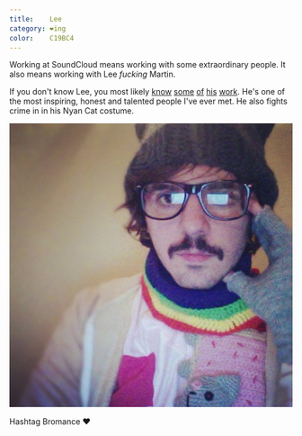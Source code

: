 ```yaml
---
title:    Lee
category: ❤ing
color:    C19BC4
---
```


Working at SoundCloud means working with some extraordinary people.
It also means working with Lee _fucking_ Martin.

If you don't know Lee, you most likely [know][know] [some][some] [of][of]
[his][his] [work][work].
He's one of the most inspiring, honest and talented people I've ever met.
He also fights crime in in his Nyan Cat costume.

<div class="image">
  <img src='/img/lee.jpg' alt='nyan lee' />
</div>

Hashtag Bromance ❤

[know]: http://stream.bandofhorses.com/
[some]: http://foofighters.fm/
[of]:   http://destroyed.moby.com/
[his]:  http://spectrogr.am/
[work]: http://stratus.sc/
